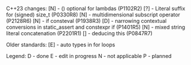 C++23 changes:
[N] - () optional for lambdas (P1102R2)
[?] - Literal suffix for (signed) size_t (P0330R8)
[N] - multidimensional subscript operator (P2128R6)
[N] - if consteval (P1938R3)
[D] - narrowing contextual conversions in static_assert and constexpr if (P1401R5)
[N] - mixed string literal concatenation (P2201R1)
[] - deducing this (P0847R7)

Older standards:
[E] - auto types in for loops

Legend:
D - done
E - edit in progress
N - not applicable
P - planned
